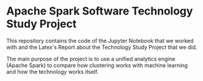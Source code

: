 # Apache Spark Software Technology Study Project

This repository contains the code of the Jupyter Notebook that we worked with and the Latex's Report about the Technology Study Project that we did.

The main purpose of the project is to use a unified analytics engine (Apache Spark) to compare how clustering works with machine learning and how the technology works itself.

